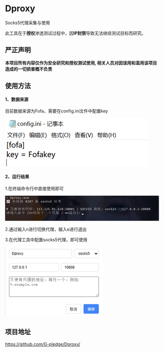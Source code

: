 # Dproxy

Socks5代理采集与使用

此工具在于**授权**渗透测试过程中，因**IP封禁**导致无法继续测试目标而研究。

## 严正声明

**本项目所有内容仅作为安全研究和授权测试使用, 相关人员对因误用和滥用该项目造成的一切损害概不负责**

## 使用方法

#### 1、数据来源

目前数据来源为Fofa，需要在config.ini文件中配置key

![1751782488182](README.assets/1751782488182.png)

#### 2、运行结果

1.在终端命令行中直接使用即可

![1751782660895](README.assets/1751782660895.png)

2.通过输入n进行切换代理，输入e进行退出

3.在代理工具中配置socks5代理，即可使用

![1751782763296](README.assets/1751782763296.png)

## 项目地址

https://github.com/G-pledge/Dproxy/